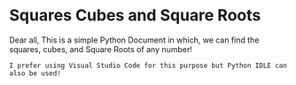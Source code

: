 # Squares Cubes and Square Roots
Dear all, This is a simple Python Document in which, we can find the squares, cubes, and Square Roots of any number!
```
I prefer using Visual Studio Code for this purpose but Python IDLE can also be used!
```
